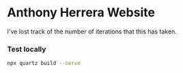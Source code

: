 # Anthony Herrera Website

I've lost track of the number of iterations that this has taken. 


### Test locally 

```bash
npx quartz build --serve
```
